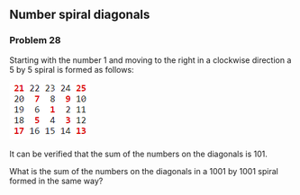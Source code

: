 ﻿## Number spiral diagonals
### Problem 28

Starting with the number 1 and moving to the right in a clockwise direction a 5 by 5 spiral is formed as follows:

![Grid](images/grid.png)

It can be verified that the sum of the numbers on the diagonals is 101.

What is the sum of the numbers on the diagonals in a 1001 by 1001 spiral formed in the same way?